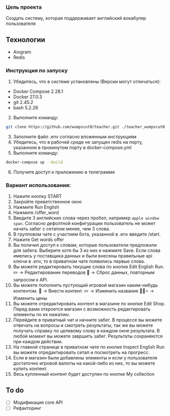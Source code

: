 ### Цель проекта
Создать систему, которая поддерживает английский вокабуляр пользователя

## Технологии
- Aiogram
- Redis

### Инструкция по запуску
1. Убедитесь, что в системе установлены (Версии могут отличаться):
- Docker Compose 2.28.1
- Docker 27.0.3
- git 2.45.2
- bash 5.2.26
2. Выполните команду:
```bash
git clone https://github.com/wumpscut0/teacher.git ./teacher_wumpscut0 && cd ./teacher_wumpscut0 && cat .env.template > .env
```
3. Заполните файл .env согласно вложенным инструкциям
4. Убедитесь, что в рабочей среде не запущен redis на порту, указанном в прокинутом порту в docker-compose.yml
5. Выполните команду:
```bash
docker-compose up --build
```
6. Получите доступ к приложению в телеграмме

### Вариант использования:
1. Нажите кнопку START
2. Закройте преветственное окно
3. Нажмите Run English
4. Нажмите /offer_word
5. Введите 3 английских слова через пробел, например `apple window span`. Согласно дефолтной конфигурации пользователь не может начать забег с сетапом менее, чем 3 слова.
6. В групповом чате с участием бота, указанной в .env введите /start.
7. Нажите Get words offer
8. Вы поличил доступ к словам, которые пользователи предложили для забега. Выберите хотя бы 3 из них и нажмите Save. Если слова имелись у поставщика данных и были внесены правильные api ключи в .env, то в приватном чате появились первые слова.
9. Вы можете редактировать текущие слова по кнопке Edit English Run. ✏️ -> Редактирование переводов 🔄 -> Сброс данных, повторным запросом к API.
10. Вы можете пополнить пустующий игровой магазин каким-нибудь контентом. 🎨 -> Внести контент. ✏️ -> Изменить название 🧬💠⭐ -> Изменить цены
11. Вы можете отредактировать контент в магазине по кнопке Edit Shop. Перед вами откроется магазин с возможность редактировать элементы по их нажатию.
12. Перейдите в приватный чат и начните забег. В процессе вы можете отвечать на вопросы и смотреть результаты, так же вы можете получать справку по целевому слову в каждом окне результата. В любой момент вы можете завршить забег. Результаты сохраняются при каждом действии.
13. На главной странице в приватном чате по кнопке Inspect English Run вы можете отредактировать сетап и посмотреть на прогресс.
14. Если в магазин были добавлены элементы и если у пользователя достаточно игровой валюты на какой-либо из них, то вы можете купить контент.
15. Весь купленный контент будет доступен по кнопке My collection

## To do
- [ ] Модификация core API
- [ ] Рефакторинг
